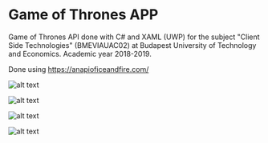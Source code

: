 # Game of Thrones APP
Game of Thrones API done with C# and XAML (UWP) for the subject "Client Side Technologies" (BMEVIAUAC02) at Budapest University of Technology and Economics. Academic year 2018-2019.

Done using https://anapioficeandfire.com/

![alt text][mainscreen]

![alt text][booksscreen]

![alt text][charactersscreen]

![alt text][housesscreen]



[mainscreen]: https://github.com/csp98/got-app/raw/master/screenshots/ss1.PNG

[booksscreen]: https://github.com/csp98/got-app/raw/master/screenshots/ss2.PNG

[charactersscreen]: https://github.com/csp98/got-app/raw/master/screenshots/ss3.PNG

[housesscreen]: https://github.com/csp98/got-app/raw/master/screenshots/ss4.PNG
